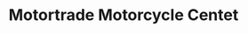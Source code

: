 ---
title: "Motortrade Motorcycle Centet"
url: /tandag/motortrade-motorcycle-centet/
shop: motorcycle
---